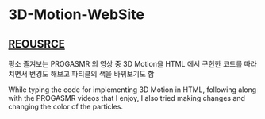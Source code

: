 # 3D-Motion-WebSite
## [REOUSRCE](https://www.youtube.com/watch?v=Dn9UPvls8ys&t=59s)

평소 즐겨보는 PROGASMR 의 영상 중 3D Motion을 HTML 에서 구현한 코드를 따라 치면서 변경도 해보고 파티클의 색을 바꿔보기도 함

While typing the code for implementing 3D Motion in HTML, following along with the PROGASMR videos that I enjoy, I also tried making changes and changing the color of the particles.
